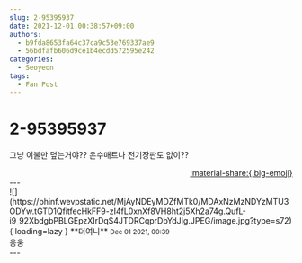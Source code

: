 ```yaml
---
slug: 2-95395937
date: 2021-12-01 00:38:57+09:00
authors:
  - b9fda8653fa64c37ca9c53e769337ae9
  - 56bdfafb606d9ce1b4ecdd572595e242
categories:
  - Seoyeon
tags:
  - Fan Post
---
```


# 2-95395937

<div class="post-container" markdown="1">
<div class="content-container md-sidebar__scrollwrap" markdown="1">

그냥 이불만 덮는거야?? 온수매트나 전기장판도 없이??

</div>
</div>

<div style="text-align: right;" markdown="1">
<a href="https://weverse.io/fromis9/fanpost/2-95395937" style="text-align: right;">:material-share:{.big-emoji}</a>
</div>
---

<div class="comments-container md-sidebar__scrollwrap" markdown="1">
<div class="comment" markdown="1">
<div class='id-container' markdown="1">
![](https://phinf.wevpstatic.net/MjAyNDEyMDZfMTk0/MDAxNzMzNDYzMTU3ODYw.tGTD1QfitfecHkFF9-zI4fL0xnXf8VH8ht2j5Xh2a74g.QufL-i9_92XbdgbPBLGEpzXIrDqS4JTDRCqprDbYdJIg.JPEG/image.jpg?type=s72){ loading=lazy }
**<span class="artist">더여니</span>** <small>Dec 01 2021, 00:39</small><br>
</div>
<div class='comment-body' markdown="1">
웅웅
</div>
</div>
</div>
---
